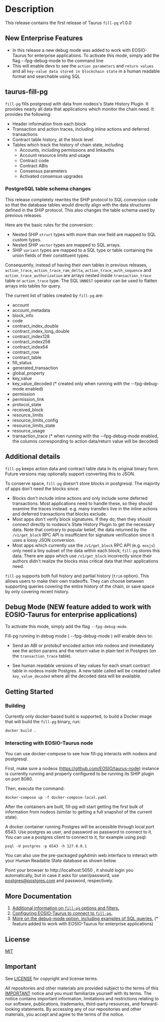 # Description

This release contains the first release of Taurus `fill-pg` v1.0.0

## New Enterprise Features
- In this release a new debug mode was added to work with EOSIO-Taurus for enterprise applications. To activate this mode, simply add the flag --fpg-debug-mode to the command line
- This will enable devs to see the `action parameters` and `return values` and all `key-value data stored in blockchain state` in a human readable format and searchable using SQL

## taurus-fill-pg

`fill-pg` fills postgresql with data from nodeos's State History Plugin. It provides nearly all
data that applications which monitor the chain need. It provides the following:

* Header information from each block
* Transaction and action traces, including inline actions and deferred transactions
* Contract table history, at the block level
* Tables which track the history of chain state, including
  * Accounts, including permissions and linkauths
  * Account resource limits and usage
  * Contract code
  * Contract ABIs
  * Consensus parameters
  * Activated consensus upgrades

### PostgreSQL table schema changes

This release completely rewrites the SHiP protocol to SQL conversion code so that the database tables would directly align with the data structures defined in the SHiP protocol. This also changes the table schema used by previous releases.

Here are the basic rules for the conversion:

  - Nested SHiP `struct` types with more than one field are mapped to SQL custom types.
  - Nested SHiP `vector` types are mapped to SQL arrays.
  - SHiP `variant` types are mapped to a SQL type or table containing the union fields of their constituent types.  

Consequently, instead of having their own tables in previous releases, `action_trace`, `action_trace_ram_delta`, `action_trace_auth_sequence` and `action_trace_authorization` are arrays nested inside `transaction_trace` table or `action_trace` type. The SQL `UNNEST` operator can be used to flatten arrays into tables for query. 

The current list of tables created by  `fill-pg` are:
  - account
  - account_metadata
  - block_info  
  - code                      
  - contract_index_double
  - contract_index_long_double
  - contract_index128
  - contract_index256
  - contract_index64 
  - contract_row
  - contract_table
  - fill_status
  - generated_transaction
  - global_property
  - key_value
  - key_value_decoded (* created only when running with the --fpg-debug-mode enabled)
  - permission
  - permission_link
  - protocol_state
  - received_block  
  - resource_limits
  - resource_limits_config
  - resource_limits_state
  - resource_usage
  - transaction_trace (* when running with the --fpg-debug-mode enabled, the columns corresponding to action data/return value will be decoded)

## Additional details

`fill-pg` keeps action data and contract table data in its original binary form. Future versions
may optionally support converting this to JSON.

To conserve space, `fill-pg` doesn't store blocks in postgresql. The majority of apps
don't need the blocks since:

* Blocks don't include inline actions and only include some deferred transactions. Most
  applications need to handle these, so they should examine the traces instead. e.g. many transfers
  live in the inline actions and deferred transactions that blocks exclude.
* Most apps don't verify block signatures. If they do, then they should connect directly to
  nodeos's State History Plugin to get the necessary data. Note that contrary to
  popular belief, the data returned by the `/v1/get_block` RPC API is insufficient for
  signature verification since it uses a lossy JSON conversion.
* Most apps which currently use the `/v1/get_block` RPC API (e.g. `eosjs`) only need a tiny
  subset of the data within each block; `fill-pg` stores this data. There are apps which use
  `/v1/get_block` incorrectly since their authors didn't realize the blocks miss
  critical data that their applications need.

`fill-pg` supports both full history and partial history (`trim` option). This allows users
to make their own tradeoffs. They can choose between supporting queries covering the entire
history of the chain, or save space by only covering recent history.

## Debug Mode (NEW feature added to work with EOSIO-Taurus for enterprise applications)

To activate this mode, simply add the flag `--fpg-debug-mode`.

Fill-pg running in debug mode ( --fpg-debug-mode ) will enable devs to:

* Send an ABI or protobuf encoded action into nodeos and immediately see the action params and the return value in plain text in Postgres (on the `transaction_trace` table). 

* See human readable versions of key values for each smart contract table in nodeos inside Postgres. A new table called will be created called `key_value_decoded` where all the decoded data will be available.

## Getting Started

### Building

Currently only docker-based build is supported, to build a Docker image that will build the `fill-pg` binary, run:

```
docker build .
```

### Interacting with EOSIO-Taurus node

You can use docker-compose to see how fill-pg interacts with nodeos and postgresql. 

First, make sure a nodeos (https://github.com/EOSIO/taurus-node) instance is currently running and properly configured to be running its SHIP plugin on port 8080.

Then, execute the command:

```
docker-compose up -f docker-compose-local.yaml
```

After the containers are built, fill-pg will start getting the first bulk of information from nodeos (similar to getting a full snapshot of the current state).

A docker container running Postgres will be accessible through local port 6543. Use postgres as user, and password as password to connect to it. You can use a postgres client to connect to it, for example using psql:

```
psql -U postgres -p 6543 -h 127.0.0.1
```

You can also use the pre-packaged pgAdmin web interface to interact with your Human Readable State database as shown below. 

Point your browser to http://localhost:5050 , it should login you automatically, but in case it asks for user/password, use postgres@postgres.com and password, respectively.

## More Documentation

1. [Additional information on `fill-pg` options and filters.](doc/database-fillers.md) 
2. [Configuring EOSIO-Taurus to connect to `fill-pg`.](doc/nodeos-state-history.md)
3. [More on the debug-mode option, including examples of SQL queries.](doc/debug-mode.md)  (* feature added to work with EOSIO-Taurus for enterprise applications)

## License

[MIT](./LICENSE)

## Important

See [LICENSE](LICENSE) for copyright and license terms.

All repositories and other materials are provided subject to the terms of this [IMPORTANT](https://github.com/EOSIO/taurus-node/blob/develop/IMPORTANT.md) notice and you must familiarize yourself with its terms.  The notice contains important information, limitations and restrictions relating to our software, publications, trademarks, third-party resources, and forward-looking statements.  By accessing any of our repositories and other materials, you accept and agree to the terms of the notice.
